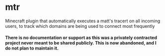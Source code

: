 # mtr

Minecraft plugin that automatically executes a matt's tracert on all incoming users, to track which domains are being used to connect most frequently

#### There is no documentation or support as this was a privately contracted project never meant to be shared publicly. This is now abandoned, and I do not plan to maintain it.
